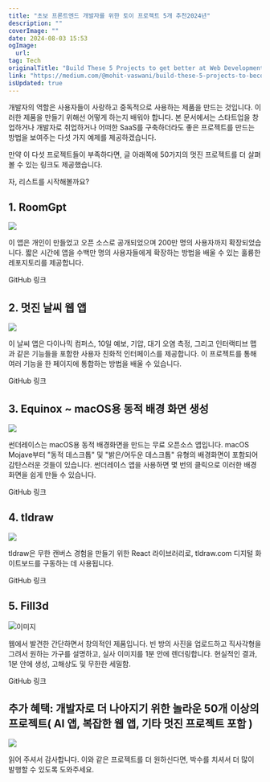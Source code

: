 ```yaml
---
title: "초보 프론트엔드 개발자를 위한 토이 프로젝트 5개 추천2024년"
description: ""
coverImage: ""
date: 2024-08-03 15:53
ogImage: 
  url: 
tag: Tech
originalTitle: "Build These 5 Projects to get better at Web Development"
link: "https://medium.com/@mohit-vaswani/build-these-5-projects-to-become-a-better-developer-7d60837344b0"
isUpdated: true
---
```






개발자의 역할은 사용자들이 사랑하고 중독적으로 사용하는 제품을 만드는 것입니다. 이러한 제품을 만들기 위해선 어떻게 하는지 배워야 합니다. 본 문서에서는 스타트업을 창업하거나 개발자로 취업하거나 어떠한 SaaS를 구축하더라도 좋은 프로젝트를 만드는 방법을 보여주는 다섯 가지 예제를 제공하겠습니다.

만약 이 다섯 프로젝트들이 부족하다면, 글 아래쪽에 50가지의 멋진 프로젝트를 더 살펴볼 수 있는 링크도 제공했습니다.

자, 리스트를 시작해볼까요?

## 1. RoomGpt

<div class="content-ad"></div>

<img src="/assets/img/BuildThese5ProjectstogetbetteratWebDevelopment_0.png" />

이 앱은 개인이 만들었고 오픈 소스로 공개되었으며 200만 명의 사용자까지 확장되었습니다. 짧은 시간에 앱을 수백만 명의 사용자들에게 확장하는 방법을 배울 수 있는 훌륭한 레포지토리를 제공합니다.

GitHub 링크

## 2. 멋진 날씨 웹 앱

<div class="content-ad"></div>

<img src="/assets/img/BuildThese5ProjectstogetbetteratWebDevelopment_1.png" />

이 날씨 앱은 다이나믹 컴퍼스, 10일 예보, 기압, 대기 오염 측정, 그리고 인터랙티브 맵과 같은 기능들을 포함한 사용자 친화적 인터페이스를 제공합니다. 이 프로젝트를 통해 여러 기능을 한 페이지에 통합하는 방법을 배울 수 있습니다.

GitHub 링크

## 3. Equinox ~ macOS용 동적 배경 화면 생성

<div class="content-ad"></div>

<img src="/assets/img/BuildThese5ProjectstogetbetteratWebDevelopment_2.png" />

썬더레이스는 macOS용 동적 배경화면을 만드는 무료 오픈소스 앱입니다. macOS Mojave부터 "동적 데스크톱" 및 "밝은/어두운 데스크톱" 유형의 배경화면이 포함되어 감탄스러운 것들이 있습니다. 썬더레이스 앱을 사용하면 몇 번의 클릭으로 이러한 배경화면을 쉽게 만들 수 있습니다.

GitHub 링크

## 4. tldraw

<div class="content-ad"></div>

<img src="/assets/img/BuildThese5ProjectstogetbetteratWebDevelopment_3.png" />

tldraw은 무한 캔버스 경험을 만들기 위한 React 라이브러리로, tldraw.com 디지털 화이트보드를 구동하는 데 사용됩니다.

GitHub 링크

## 5. Fill3d

<div class="content-ad"></div>

![이미지](/assets/img/BuildThese5ProjectstogetbetteratWebDevelopment_4.png)

웹에서 발견한 간단하면서 창의적인 제품입니다. 빈 방의 사진을 업로드하고 직사각형을 그려서 원하는 가구를 설명하고, 실사 이미지를 1분 안에 렌더링합니다. 현실적인 결과, 1분 안에 생성, 고해상도 및 무한한 세밀함.

GitHub 링크

## 추가 혜택: 개발자로 더 나아지기 위한 놀라운 50개 이상의 프로젝트( AI 앱, 복잡한 웹 앱, 기타 멋진 프로젝트 포함 )

<div class="content-ad"></div>

<img src="/assets/img/BuildThese5ProjectstogetbetteratWebDevelopment_5.png" />

읽어 주셔서 감사합니다. 이와 같은 프로젝트를 더 원하신다면, 박수를 치셔서 더 많이 발행할 수 있도록 도와주세요.
